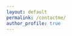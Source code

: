 ```yaml
---
layout: default
permalink: /contactme/
author_profile: true
---
```

<!-- Calendly inline widget begin -->
<div class="calendly-inline-widget" data-url="https://calendly.com/haoliyin?hide_landing_page_details=1&hide_gdpr_banner=1" style="min-width:320px;height:630px;"></div>
<script type="text/javascript" src="https://assets.calendly.com/assets/external/widget.js" async></script>
<!-- Calendly inline widget end -->